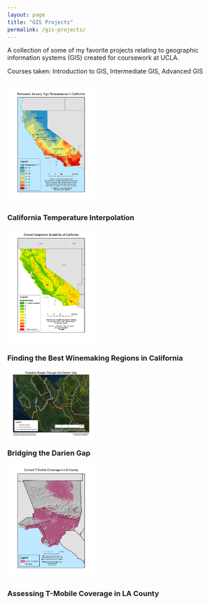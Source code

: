 ```yaml
---
layout: page
title: "GIS Projects"
permalink: /gis-projects/
---
```

<link rel="stylesheet" href="/assets/css/style.css">
A collection of some of my favorite projects relating to geographic information systems (GIS) created for coursework at UCLA.

Courses taken: Introduction to GIS, Intermediate GIS, Advanced GIS
<br>
<br>
<div>
    <div class='row'>
        <div class='column zoom' onclick="location.href='/gis-projects/california-temperature'">
            <div class="image-container"><img src="/assets/img/gis-projects/california-temperature-0.jpg" width="200"></div>
            <h3>California Temperature Interpolation</h3>
        </div>
        <div class='column zoom' onclick="location.href='/gis-projects/california-wine'">
            <div class="image-container"><img src="/assets/img/gis-projects/california-wine-2.jpg" width="200"></div>
            <h3>Finding the Best Winemaking Regions in California</h3>
        </div>
    </div>
    <div class='row'>
        <div class='column zoom' onclick="location.href='/gis-projects/darien-gap'">
            <div class="image-container"><img src="/assets/img/gis-projects/darien-gap-0.jpg" width="200"></div>
            <h3 text-align="center">Bridging the Darien Gap</h3>
        </div>
        <div class='column zoom' onclick="location.href='/gis-projects/tmobile-coverage'">
            <div class="image-container"><img src="/assets/img/gis-projects/viewshed-0.jpg" width="200"></div>
            <h3 text-align="center">Assessing T-Mobile Coverage in LA County</h3>
        </div>
    </div>
</div>
